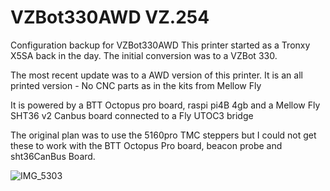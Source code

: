 # VZBot330AWD   VZ.254
Configuration backup for VZBot330AWD
This printer started as a Tronxy X5SA back in the day. The initial conversion was to a VZBot 330.

The most recent update was to a AWD version of this printer. It is an all printed version - No CNC parts as in the kits from Mellow Fly

It is powered by a BTT Octopus pro board, raspi pi4B 4gb and a Mellow Fly SHT36 v2 Canbus board connected to a Fly UTOC3 bridge

The original plan was to use the 5160pro TMC steppers but I could not get these to work with the BTT Octopus Pro board, beacon probe and sht36CanBus Board.

![IMG_5303](https://github.com/mvdveer/VZBot330AWD/assets/19568018/596192f3-5323-436a-9ce8-969eed8f6643)
